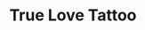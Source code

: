 ---
title: "True Love Tattoo"
url: /martinsburg/true-love-tattoo-north-queen-street/
shop: tattoo
---
